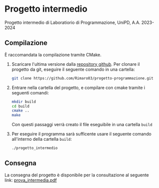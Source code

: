 # Progetto intermedio
Progetto intermedio di Laboratiorio di Programmazione, UniPD, A.A. 2023-2024

## Compilazione
È raccomandata la compilazione tramite CMake.
1. Scaricare l'ultima versione dalla [repository github](https://github.com/tonno7103/prog_intermedio). Per clonare il progetto da git, eseguire il seguente comando in una cartella:
    ```bash
    git clone https://github.com/Rimaro03/progetto-programmazione.git
    ```
2. Entrare nella cartella del progetto, e compilare con cmake tramite i seguenti comandi:

    ```bash
    mkdir build
    cd build
    cmake ..
    make
    ```
    Con questi passaggi verrà creato il file eseguibile in una cartella `build`
3. Per eseguire il programma sarà sufficente usare il seguente comando all'interno della cartella `build`:
    ```bash
    ./progetto_intermedio
    ```
    

## Consegna
La consegna del progetto è disponibile per la consultazione al seguente link: [prova_intermedia.pdf](https://github.com/tonno7103/prog_intermedio/files/13457159/prova_intermedia.pdf)
